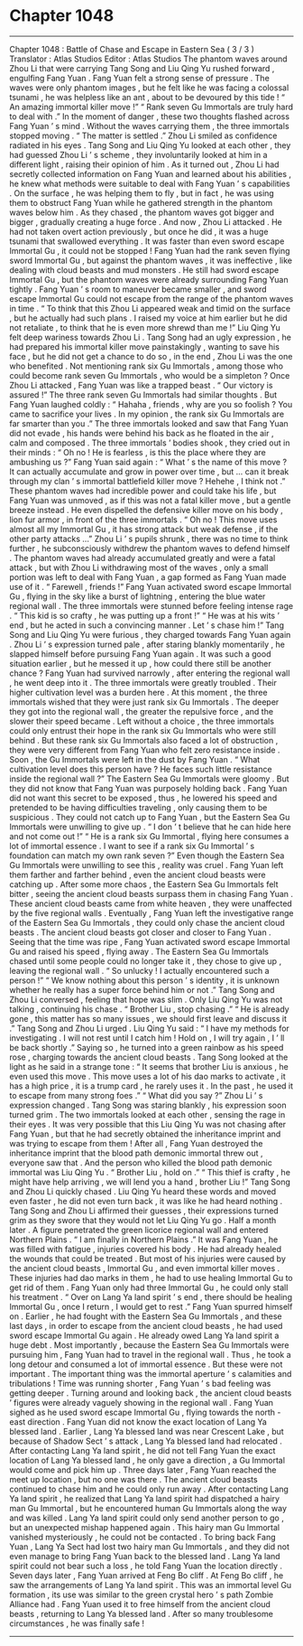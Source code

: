 
# Chapter 1048


---

Chapter 1048 : Battle of Chase and Escape in Eastern Sea ( 3 / 3 )
Translator :
Atlas Studios
Editor :
Atlas Studios
The phantom waves around Zhou Li that were carrying Tang Song and Liu Qing Yu rushed forward , engulfing Fang Yuan .
Fang Yuan felt a strong sense of pressure .
The waves were only phantom images , but he felt like he was facing a colossal tsunami , he was helpless like an ant , about to be devoured by this tide !
“ An amazing immortal killer move !”
“ Rank seven Gu Immortals are truly hard to deal with .”
In the moment of danger , these two thoughts flashed across Fang Yuan ’ s mind .
Without the waves carrying them , the three immortals stopped moving .
“ The matter is settled .” Zhou Li smiled as confidence radiated in his eyes .
Tang Song and Liu Qing Yu looked at each other , they had guessed Zhou Li ’ s scheme , they involuntarily looked at him in a different light , raising their opinion of him .
As it turned out , Zhou Li had secretly collected information on Fang Yuan and learned about his abilities , he knew what methods were suitable to deal with Fang Yuan ’ s capabilities .
On the surface , he was helping them to fly , but in fact , he was using them to obstruct Fang Yuan while he gathered strength in the phantom waves below him . As they chased , the phantom waves got bigger and bigger , gradually creating a huge force .
And now , Zhou Li attacked .
He had not taken overt action previously , but once he did , it was a huge tsunami that swallowed everything . It was faster than even sword escape Immortal Gu , it could not be stopped !
Fang Yuan had the rank seven flying sword Immortal Gu , but against the phantom waves , it was ineffective , like dealing with cloud beasts and mud monsters .
He still had sword escape Immortal Gu , but the phantom waves were already surrounding Fang Yuan tightly . Fang Yuan ’ s room to maneuver became smaller , and sword escape Immortal Gu could not escape from the range of the phantom waves in time .
“ To think that this Zhou Li appeared weak and timid on the surface , but he actually had such plans . I raised my voice at him earlier but he did not retaliate , to think that he is even more shrewd than me !” Liu Qing Yu felt deep wariness towards Zhou Li .
Tang Song had an ugly expression , he had prepared his immortal killer move painstakingly , wanting to save his face , but he did not get a chance to do so , in the end , Zhou Li was the one who benefited .
Not mentioning rank six Gu Immortals , among those who could become rank seven Gu Immortals , who would be a simpleton ?
Once Zhou Li attacked , Fang Yuan was like a trapped beast .
“ Our victory is assured !”
The three rank seven Gu Immortals had similar thoughts .
But Fang Yuan laughed coldly : “ Hahaha , friends , why are you so foolish ? You came to sacrifice your lives . In my opinion , the rank six Gu Immortals are far smarter than you .”
The three immortals looked and saw that Fang Yuan did not evade , his hands were behind his back as he floated in the air , calm and composed .
The three immortals ’ bodies shook , they cried out in their minds : “ Oh no ! He is fearless , is this the place where they are ambushing us ?”
Fang Yuan said again : “ What ’ s the name of this move ? It can actually accumulate and grow in power over time , but … can it break through my clan ’ s immortal battlefield killer move ? Hehehe , I think not .”
These phantom waves had incredible power and could take his life , but Fang Yuan was unmoved , as if this was not a fatal killer move , but a gentle breeze instead .
He even dispelled the defensive killer move on his body , lion fur armor , in front of the three immortals .
“ Oh no ! This move uses almost all my Immortal Gu , it has strong attack but weak defense , if the other party attacks …” Zhou Li ’ s pupils shrunk , there was no time to think further , he subconsciously withdrew the phantom waves to defend himself .
The phantom waves had already accumulated greatly and were a fatal attack , but with Zhou Li withdrawing most of the waves , only a small portion was left to deal with Fang Yuan , a gap formed as Fang Yuan made use of it .
“ Farewell , friends !” Fang Yuan activated sword escape Immortal Gu , flying in the sky like a burst of lightning , entering the blue water regional wall .
The three immortals were stunned before feeling intense rage .
“ This kid is so crafty , he was putting up a front !”
“ He was at his wits ’ end , but he acted in such a convincing manner . Let ’ s chase him !”
Tang Song and Liu Qing Yu were furious , they charged towards Fang Yuan again .
Zhou Li ’ s expression turned pale , after staring blankly momentarily , he slapped himself before pursuing Fang Yuan again .
It was such a good situation earlier , but he messed it up , how could there still be another chance ?
Fang Yuan had survived narrowly , after entering the regional wall , he went deep into it .
The three immortals were greatly troubled .
Their higher cultivation level was a burden here .
At this moment , the three immortals wished that they were just rank six Gu Immortals .
The deeper they got into the regional wall , the greater the repulsive force , and the slower their speed became .
Left without a choice , the three immortals could only entrust their hope in the rank six Gu Immortals who were still behind .
But these rank six Gu Immortals also faced a lot of obstruction , they were very different from Fang Yuan who felt zero resistance inside .
Soon , the Gu Immortals were left in the dust by Fang Yuan .
“ What cultivation level does this person have ? He faces such little resistance inside the regional wall ?” The Eastern Sea Gu Immortals were gloomy .
But they did not know that Fang Yuan was purposely holding back .
Fang Yuan did not want this secret to be exposed , thus , he lowered his speed and pretended to be having difficulties traveling , only causing them to be suspicious .
They could not catch up to Fang Yuan , but the Eastern Sea Gu Immortals were unwilling to give up .
“ I don ’ t believe that he can hide here and not come out !”
“ He is a rank six Gu Immortal , flying here consumes a lot of immortal essence . I want to see if a rank six Gu Immortal ’ s foundation can match my own rank seven ?”
Even though the Eastern Sea Gu Immortals were unwilling to see this , reality was cruel .
Fang Yuan left them farther and farther behind , even the ancient cloud beasts were catching up .
After some more chaos , the Eastern Sea Gu Immortals felt bitter , seeing the ancient cloud beasts surpass them in chasing Fang Yuan .
These ancient cloud beasts came from white heaven , they were unaffected by the five regional walls .
Eventually , Fang Yuan left the investigative range of the Eastern Sea Gu Immortals , they could only chase the ancient cloud beasts .
The ancient cloud beasts got closer and closer to Fang Yuan .
Seeing that the time was ripe , Fang Yuan activated sword escape Immortal Gu and raised his speed , flying away .
The Eastern Sea Gu Immortals chased until some people could no longer take it , they chose to give up , leaving the regional wall .
“ So unlucky ! I actually encountered such a person !”
“ We know nothing about this person ’ s identity , it is unknown whether he really has a super force behind him or not .”
Tang Song and Zhou Li conversed , feeling that hope was slim .
Only Liu Qing Yu was not talking , continuing his chase .
“ Brother Liu , stop chasing .”
“ He is already gone , this matter has so many issues , we should first leave and discuss it .”
Tang Song and Zhou Li urged .
Liu Qing Yu said : “ I have my methods for investigating . I will not rest until I catch him ! Hold on , I will try again , I ’ ll be back shortly .”
Saying so , he turned into a green rainbow as his speed rose , charging towards the ancient cloud beasts .
Tang Song looked at the light as he said in a strange tone : “ It seems that brother Liu is anxious , he even used this move . This move uses a lot of his dao marks to activate , it has a high price , it is a trump card , he rarely uses it . In the past , he used it to escape from many strong foes .”
“ What did you say ?” Zhou Li ’ s expression changed .
Tang Song was staring blankly , his expression soon turned grim .
The two immortals looked at each other , sensing the rage in their eyes .
It was very possible that this Liu Qing Yu was not chasing after Fang Yuan , but that he had secretly obtained the inheritance imprint and was trying to escape from them !
After all , Fang Yuan destroyed the inheritance imprint that the blood path demonic immortal threw out , everyone saw that .
And the person who killed the blood path demonic immortal was Liu Qing Yu .
“ Brother Liu , hold on .”
“ This thief is crafty , he might have help arriving , we will lend you a hand , brother Liu !”
Tang Song and Zhou Li quickly chased .
Liu Qing Yu heard these words and moved even faster , he did not even turn back , it was like he had heard nothing .
Tang Song and Zhou Li affirmed their guesses , their expressions turned grim as they swore that they would not let Liu Qing Yu go .
Half a month later .
A figure penetrated the green licorice regional wall and entered Northern Plains .
“ I am finally in Northern Plains .” It was Fang Yuan , he was filled with fatigue , injuries covered his body .
He had already healed the wounds that could be treated .
But most of his injuries were caused by the ancient cloud beasts , Immortal Gu , and even immortal killer moves . These injuries had dao marks in them , he had to use healing Immortal Gu to get rid of them .
Fang Yuan only had three Immortal Gu , he could only stall his treatment .
“ Over on Lang Ya land spirit ’ s end , there should be healing Immortal Gu , once I return , I would get to rest .”
Fang Yuan spurred himself on .
Earlier , he had fought with the Eastern Sea Gu Immortals , and these last days , in order to escape from the ancient cloud beasts , he had used sword escape Immortal Gu again . He already owed Lang Ya land spirit a huge debt .
Most importantly , because the Eastern Sea Gu Immortals were pursuing him , Fang Yuan had to travel in the regional wall .
Thus , he took a long detour and consumed a lot of immortal essence .
But these were not important .
The important thing was the immortal aperture ’ s calamities and tribulations !
Time was running shorter , Fang Yuan ’ s bad feeling was getting deeper .
Turning around and looking back , the ancient cloud beasts ’ figures were already vaguely showing in the regional wall . Fang Yuan sighed as he used sword escape Immortal Gu , flying towards the north - east direction .
Fang Yuan did not know the exact location of Lang Ya blessed land .
Earlier , Lang Ya blessed land was near Crescent Lake , but because of Shadow Sect ’ s attack , Lang Ya blessed land had relocated .
After contacting Lang Ya land spirit , he did not tell Fang Yuan the exact location of Lang Ya blessed land , he only gave a direction , a Gu Immortal would come and pick him up .
Three days later , Fang Yuan reached the meet up location , but no one was there .
The ancient cloud beasts continued to chase him and he could only run away .
After contacting Lang Ya land spirit , he realized that Lang Ya land spirit had dispatched a hairy man Gu Immortal , but he encountered human Gu Immortals along the way and was killed .
Lang Ya land spirit could only send another person to go , but an unexpected mishap happened again .
This hairy man Gu Immortal vanished mysteriously , he could not be contacted .
To bring back Fang Yuan , Lang Ya Sect had lost two hairy man Gu Immortals , and they did not even manage to bring Fang Yuan back to the blessed land .
Lang Ya land spirit could not bear such a loss , he told Fang Yuan the location directly .
Seven days later , Fang Yuan arrived at Feng Bo cliff .
At Feng Bo cliff , he saw the arrangements of Lang Ya land spirit .
This was an immortal level Gu formation , its use was similar to the green crystal hero ’ s path Zombie Alliance had . Fang Yuan used it to free himself from the ancient cloud beasts , returning to Lang Ya blessed land .
After so many troublesome circumstances , he was finally safe !

---

